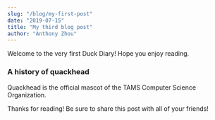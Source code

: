 ```yaml
---
slug: "/blog/my-first-post"
date: "2019-07-15"
title: "My third blog post"
author: "Anthony Zhou"
---
```


Welcome to the very first Duck Diary! Hope you enjoy reading.

### A history of quackhead

Quackhead is the official mascot of the TAMS Computer Science Organization.

Thanks for reading! Be sure to share this post with all of your friends!